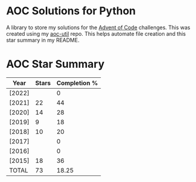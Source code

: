 # AOC Solutions for Python
A library to store my solutions for the <a href=https://adventofcode.com>Advent of Code</a>
challenges. This was created using my <a href=https://github.com/jaceiverson/aoc-util>aoc-util</a> repo. This helps automate file creation and this star summary in my README.

# AOC Star Summary
| Year   |   Stars |   Completion % |
|--------|---------|----------------|
| [2022] |         |           0    |
| [2021] |      22 |          44    |
| [2020] |      14 |          28    |
| [2019] |       9 |          18    |
| [2018] |      10 |          20    |
| [2017] |         |           0    |
| [2016] |         |           0    |
| [2015] |      18 |          36    |
| TOTAL  |      73 |          18.25 |

